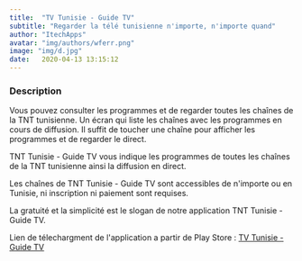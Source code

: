 ```yaml
---
title:  "TV Tunisie - Guide TV"
subtitle: "Regarder la télé tunisienne n'importe, n'importe quand"
author: "ItechApps"
avatar: "img/authors/wferr.png"
image: "img/d.jpg"
date:   2020-04-13 13:15:12
---
```


### Description
Vous pouvez consulter les programmes et de regarder toutes les chaînes de la TNT tunisienne.
Un écran qui liste les chaînes avec les programmes en cours de diffusion. Il suffit de toucher une chaîne pour afficher les programmes et de regarder le direct.

TNT Tunisie - Guide TV vous indique les programmes de toutes les chaînes de la TNT tunisienne ainsi la diffusion en direct.

Les chaînes de TNT Tunisie - Guide TV sont accessibles de n'importe ou en Tunisie, ni inscription ni paiement sont requises.

La gratuité et la simplicité est le slogan de notre application TNT Tunisie - Guide TV.

Lien de télechargment de l'application a partir de Play Store : <a href="https://play.google.com/store/apps/details?id=com.itech.programmetv.tunisia" title="TV Tunisie - Guide TV">TV Tunisie - Guide TV</a>
